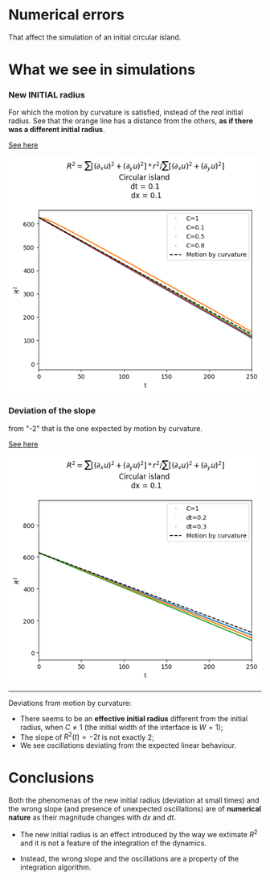 
# Numerical errors
That affect the simulation of an initial circular island.

# What we see in simulations

### New INITIAL radius
For which the motion by curvature is satisfied, instead of the _real_ initial radius.
See that the orange line has a distance from the others, **as if there was a different initial radius**.

[See here](initial%20radius.md)

![constanC](../Measuring%20Radius/numerical%20deviation%20motion%20by%20curvature/constantC.png?raw=true)

### Deviation of the slope
from "-2" that is the one expected by motion by curvature.

[See here](slope%20and%20oscillations.md)

![dtC=1](../Measuring%20Radius/numerical%20deviation%20motion%20by%20curvature/dt/C=1/main.png?raw=true)

-------------------------

Deviations from motion by curvature:
- There seems to be an **effective initial radius** different from the initial radius, when $C\neq 1$ (the initial width of the interface is $W=1$);
- The slope of $R^2(t)=-2t$ is not exactly 2;
- We see oscillations deviating from the expected linear behaviour.

# Conclusions
Both the phenomenas of the new initial radius (deviation at small times) and the wrong slope (and presence of unexpected oscillations) are of **numerical nature** as their magnitude changes with $dx$ and $dt$.

- The new initial radius is an effect introduced by the way we extimate $R^2$ and it is not a feature of the integration of the dynamics.

- Instead, the wrong slope and the oscillations are a property of the integration algorithm.